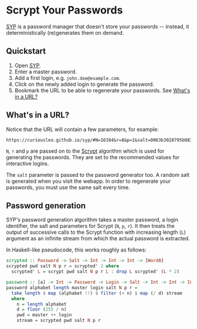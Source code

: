 Scrypt Your Passwords
=====================

[SYP][gh-page] is a password manager that doesn't store your passwords -- instead, it deterministically (re)generates them on demand.

Quickstart
----------

1. Open [SYP][gh-page].
2. Enter a master password.
3. Add a first login, e.g. `john.doe@example.com`.
4. Click on the newly added login to generate the password.
5. Bookmark the URL to be able to regenerate your passwords. See [What's in a URL?](#whats-in-a-url)

What's in a URL?
----------------

Notice that the URL will contain a few parameters, for example:

```
https://curiousleo.github.io/syp/#N=16384&r=8&p=1&salt=0063b3028795b083f30780f871d70b52
```

`N`, `r` and `p` are passed on to the [Scrypt][scrypt-wp] algorithm which is used for generating the passwords. They are set to the recommended values for interactive logins.

The `salt` parameter is passed to the password generator too. A random salt is generated when you visit the webapp. In order to regenerate your passwords, you must use the same salt every time.

Password generation
-------------------

SYP's password generation algorithm takes a master password, a login identifier, the salt and parameters for Scrypt (`N`, `p`, `r`). It then treats the output of successive calls to the Scrypt function with increasing length (`L`) argument as an infinite stream from which the actual password is extracted.

In Haskell-like pseudocode, this works roughly as follows:

``` haskell
scrypted :: Password -> Salt -> Int -> Int -> Int -> [Word8]
scrypted pwd salt N p r = scrypted' 2 where
  scrypted' L = scrypt pwd salt N p r L : drop L scrypted' (L * 2)

password :: [a] -> Int -> Password -> Login -> Salt -> Int -> Int -> Int -> [a]
password alphabet length master login salt N p r =
  take length $ map (alphabet !!) $ filter (< n) $ map (/ d) stream
  where
    n = length alphabet
    d = floor (255 / n)
    pwd = master ++ login
    stream = scrypted pwd salt N p r
```

[gh-page]: http://curiousleo.github.io/syp/
[scrypt-wp]: https://en.m.wikipedia.org/wiki/Scrypt
